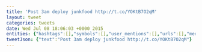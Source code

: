 ```yaml
---
title: 'Post 3am deploy junkfood http://t.co/YOKtB7O2qM'
layout: tweet
categories: tweets
date: Wed Jul 08 18:06:03 +0000 2015
entities: {"hashtags":[],"symbols":[],"user_mentions":[],"urls":[],"media":[{"id":618843492819664900,"id_str":"618843492819664897","indices":[25,47],"media_url":"http://pbs.twimg.com/media/CJaS4MEUAAE1efX.jpg","media_url_https":"https://pbs.twimg.com/media/CJaS4MEUAAE1efX.jpg","url":"http://t.co/YOKtB7O2qM","display_url":"pic.twitter.com/YOKtB7O2qM","expanded_url":"https://twitter.com/earobinson/status/618843501648740353/photo/1","type":"photo","sizes":{"thumb":{"w":150,"h":150,"resize":"crop"},"small":{"w":510,"h":680,"resize":"fit"},"large":{"w":768,"h":1024,"resize":"fit"},"medium":{"w":768,"h":1024,"resize":"fit"}}}]}
tweetJson: {"text":"Post 3am deploy junkfood http://t.co/YOKtB7O2qM"}
---
```

